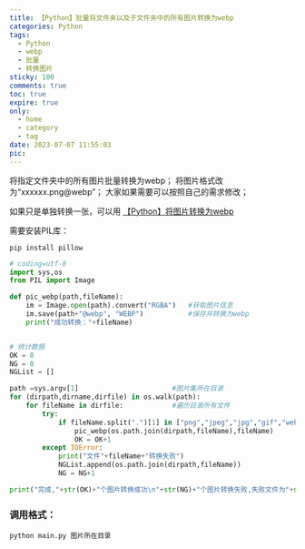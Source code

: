 ```yaml
---
title: 【Python】批量将文件夹以及子文件夹中的所有图片转换为webp
categories: Python
tags:
  - Python 
  - webp 
  - 批量 
  - 转换图片
sticky: 100
comments: true
toc: true
expire: true
only:
  - home
  - category
  - tag
date: 2023-07-07 11:55:03
pic:
---
```


将指定文件夹中的所有图片批量转换为webp；
将图片格式改为“xxxxxx.png@webp”；
大家如果需要可以按照自己的需求修改；

如果只是单独转换一张，可以用 [【Python】将图片转换为webp](/Python/344)

需要安装PIL库：
```
pip install pillow
```

```python
# coding=utf-8
import sys,os
from PIL import Image

def pic_webp(path,fileName):
	im = Image.open(path).convert("RGBA")	#获取图片信息
	im.save(path+"@webp", "WEBP")			#保存并转换为webp
	print("成功转换："+fileName)


# 统计数据
OK = 0
NG = 0
NGList = []

path =sys.argv[1]						#图片集所在目录
for (dirpath,dirname,dirfile) in os.walk(path):
	for fileName in dirfile:			#遍历目录所有文件
		try:
			if fileName.split(".")[1] in ["png","jpeg","jpg","gif","webp"]:	#判断文件类型
				pic_webp(os.path.join(dirpath,fileName),fileName)			#执行转换函数
				OK = OK+1
		except IOError:
			print("文件"+fileName+"转换失败")
			NGList.append(os.path.join(dirpath,fileName))
			NG = NG+1

print("完成,"+str(OK)+"个图片转换成功\n"+str(NG)+"个图片转换失败,失败文件为"+str(NGList))
```

### 调用格式：
```
python main.py 图片所在目录
```
